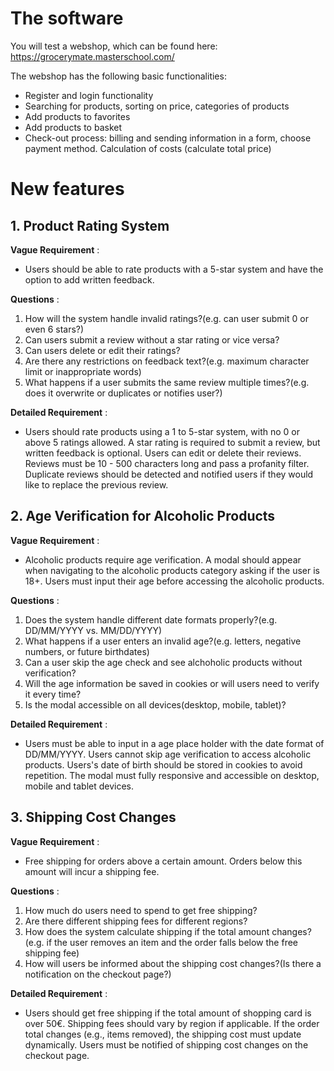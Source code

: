 # The software

You will test a webshop, which can be found here:
https://grocerymate.masterschool.com/

The webshop has the following basic functionalities:

- Register and login functionality
- Searching for products, sorting on price, categories of products
- Add products to favorites
- Add products to basket
- Check-out process: billing and sending information in a form, choose payment
    method. Calculation of costs (calculate total price)

# New features

## 1. Product Rating System

**Vague Requirement** :

- Users should be able to rate products with a 5-star system and have the
    option to add written feedback.

**Questions** :

1. How will the system handle invalid ratings?(e.g. can user submit 0 or even 6
    stars?)
2. Can users submit a review without a star rating or vice versa?
3. Can users delete or edit their ratings?
4. Are there any restrictions on feedback text?(e.g. maximum character limit or
    inappropriate words)
5. What happens if a user submits the same review multiple times?(e.g. does it
    overwrite or duplicates or notifies user?)

**Detailed Requirement** :

- Users should rate products using a 1 to 5-star system, with no 0 or above 5
    ratings allowed. A star rating is required to submit a review, but written
    feedback is optional. Users can edit or delete their reviews. Reviews must be
    10 - 500 characters long and pass a profanity filter. Duplicate reviews should be
    detected and notified users if they would like to replace the previous review.


## 2. Age Verification for Alcoholic Products

**Vague Requirement** :

- Alcoholic products require age verification. A modal should appear when
    navigating to the alcoholic products category asking if the user is 18+. Users
    must input their age before accessing the alcoholic products.

**Questions** :

1. Does the system handle different date formats properly?(e.g. DD/MM/YYYY vs.
    MM/DD/YYYY)
2. What happens if a user enters an invalid age?(e.g. letters, negative numbers,
    or future birthdates)
3. Can a user skip the age check and see alchoholic products without
    verification?
4. Will the age information be saved in cookies or will users need to verify it
    every time?
5. Is the modal accessible on all devices(desktop, mobile, tablet)?

**Detailed Requirement** :

- Users must be able to input in a age place holder with the date format of DD/MM/YYYY. 
    Users cannot skip age verification to access alcoholic products. Users's date of 
    birth should be stored in cookies to avoid repetition. The modal must fully 
    responsive and accessible on desktop, mobile and tablet devices.

## 3. Shipping Cost Changes

**Vague Requirement** :

- Free shipping for orders above a certain amount. Orders below this amount
    will incur a shipping fee.

**Questions** :

1. How much do users need to spend to get free shipping?
2. Are there different shipping fees for different regions?
3. How does the system calculate shipping if the total amount changes?(e.g. if
    the user removes an item and the order falls below the free shipping fee)
4. How will users be informed about the shipping cost changes?(Is there a
    notification on the checkout page?)


**Detailed Requirement** :

- Users should get free shipping if the total amount of shopping card is over 50€. 
    Shipping fees should vary by region if applicable. If the
    order total changes (e.g., items removed), the shipping cost must update
    dynamically. Users must be notified of shipping cost changes on the checkout
    page.

